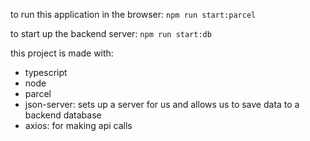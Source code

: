 to run this application in the browser:
`npm run start:parcel`

to start up the backend server:
`npm run start:db`

this project is made with:
- typescript
- node
- parcel
- json-server: sets up a server for us and allows us to save data to a backend database
- axios: for making api calls
